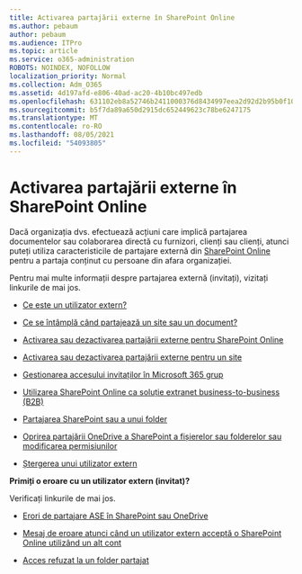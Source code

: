 ```yaml
---
title: Activarea partajării externe în SharePoint Online
ms.author: pebaum
author: pebaum
ms.audience: ITPro
ms.topic: article
ms.service: o365-administration
ROBOTS: NOINDEX, NOFOLLOW
localization_priority: Normal
ms.collection: Adm_O365
ms.assetid: 4d197afd-e806-40ad-ac20-4b10bc497edb
ms.openlocfilehash: 631102eb8a52746b2411000376d8434997eea2d92d2b95b0f102acf2a75f9d2d
ms.sourcegitcommit: b5f7da89a650d2915dc652449623c78be6247175
ms.translationtype: MT
ms.contentlocale: ro-RO
ms.lasthandoff: 08/05/2021
ms.locfileid: "54093805"
---
```

# <a name="enable-external-sharing-in-sharepoint-online"></a>Activarea partajării externe în SharePoint Online

Dacă organizația dvs. efectuează acțiuni care implică partajarea documentelor sau colaborarea directă cu furnizori, clienți sau clienți, atunci puteți utiliza caracteristicile de partajare externă din [SharePoint Online](https://docs.microsoft.com/sharepoint/external-sharing-overview) pentru a partaja conținut cu persoane din afara organizației.

Pentru mai multe informații despre partajarea externă (invitați), vizitați linkurile de mai jos.

- [Ce este un utilizator extern?](https://docs.microsoft.com/sharepoint/external-sharing-overview#what-is-an-external-user)

- [Ce se întâmplă când partajează un site sau un document?](https://docs.microsoft.com/sharepoint/external-sharing-overview#what-happens-when-i-share-a-site-or-document)

- [Activarea sau dezactivarea partajării externe pentru SharePoint Online](https://docs.microsoft.com/sharepoint/turn-external-sharing-on-or-off)

- [Activarea sau dezactivarea partajării externe pentru un site](https://docs.microsoft.com/sharepoint/change-external-sharing-site)

- [Gestionarea accesului invitaților în Microsoft 365 grup](https://docs.microsoft.com/microsoft-365/admin/create-groups/manage-guest-access-in-groups)

- [Utilizarea SharePoint Online ca soluție extranet business-to-business (B2B)](https://docs.microsoft.com/sharepoint/create-b2b-extranet)

- [Partajarea SharePoint sau a unui folder](https://support.office.com/article/share-sharepoint-files-or-folders-1fe37332-0f9a-4719-970e-d2578da4941c)

- [Oprirea partajării OneDrive a SharePoint a fișierelor sau folderelor sau modificarea permisiunilor](https://support.office.com/article/stop-sharing-onedrive-or-sharepoint-files-or-folders-or-change-permissions-0a36470f-d7fe-40a0-bd74-0ac6c1e13323)

- [Ștergerea unui utilizator extern](https://docs.microsoft.com/sharepoint/remove-users#delete-a-guest-from-the-microsoft-365-admin-center)

**Primiți o eroare cu un utilizator extern (invitat)?**

Verificați linkurile de mai jos. 

- [Erori de partajare ASE în SharePoint sau OneDrive](https://docs.microsoft.com/sharepoint/sharepoint-onedrive-error-message)

- [Mesaj de eroare atunci când un utilizator extern acceptă o SharePoint Online utilizând un alt cont](https://docs.microsoft.com/sharepoint/support/sharing-and-permissions/error-when-external-user-accepts-an-invitation-by-using-another-account)

- [Acces refuzat la un folder partajat](https://docs.microsoft.com/sharepoint/support/sharing-and-permissions/cannot-access-shared-folder)
